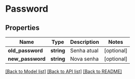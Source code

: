 # Password

## Properties
Name | Type | Description | Notes
------------ | ------------- | ------------- | -------------
**old_password** | **string** | Senha atual | [optional] 
**new_password** | **string** | Nova senha | [optional] 

[[Back to Model list]](../README.md#documentation-for-models) [[Back to API list]](../README.md#documentation-for-api-endpoints) [[Back to README]](../README.md)


